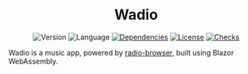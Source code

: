 <h1 align="center">Wadio</h1>

<div align="center">

![Version](https://img.shields.io/github/v/tag/ESCd/wadio?label=version)
![Language](https://img.shields.io/github/languages/top/ESCd/wadio)
[![Dependencies](https://img.shields.io/librariesio/github/ESCd/wadio?label=deps)](https://github.com/ESCd/wadio/actions/workflows/dependabot/dependabot-updates)
[![License](https://img.shields.io/github/license/ESCd/wadio)](https://github.com/ESCd/wadio/blob/main/LICENSE)
[![Checks](https://img.shields.io/github/checks-status/ESCd/wadio/main)](https://github.com/ESCd/wadio/actions/workflows/default.yml)

</div>

Wadio is a music app, powered by [radio-browser](https://www.radio-browser.info/), built using Blazor WebAssembly.